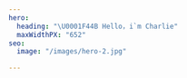 ```yaml
---
hero:
  heading: "\U0001F44B Hello，i`m Charlie"
  maxWidthPX: "652"
seo:
  image: "/images/hero-2.jpg"

---
```

